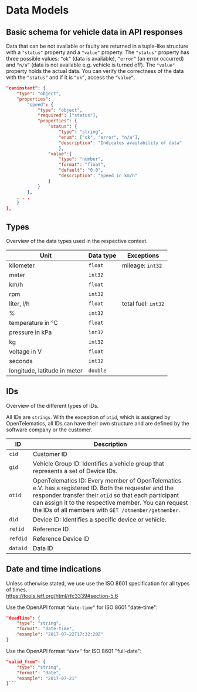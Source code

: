 # Data Models
## Basic schema for vehicle data in API responses  
Data that can be not available or faulty are returned in a tuple-like structure with a `"status"` property and a `"value"` property. The `"status"` property has three possible values: `“ok”` (data is available), `“error”` (an error occurred) and `“n/a”` (data is not available e.g. vehicle is turned off). The `"value"` property holds the actual data.
You can verify the correctness of the data with the `“status”` and if it is `“ok”`, access the `“value”`.  
```json
"caninstant": {
    "type": "object",
    "properties":
        "speed": {
            "type": "object",
            "required": ["status"],
            "properties": {
                "status": {
                    "type": "string",
                    "enum": ["ok", "error", "n/a"],
                    "description": "Indicates availability of data"
                    },
                "value":{
                    "type": "number",
                    "format": "float",
                    "default": "0.0",
                    "description": "Speed in km/h"   
                }
            }
        },
    . . .
    }
},
```

## Types
Overview of the data types used in the respective context.  


| Unit                | Data type        | Exceptions         |
|---------------------|------------------|--------------------|
| kilometer           | `float`          | mileage: `int32`   |
| meter               | `int32`          |                    |
| km/h                | `float`          |                    |
| rpm                 | `int32`          |                    |
| liter, l/h          | `float`          | total fuel: `int32`| 
| %                   | `int32`          |                    |
| temperature in °C   | `float`          |                    |
| pressure in kPa     | `ìnt32`          |                    |
| kg                  | `int32`          |                    |
| voltage in V        | `float`          |                    |
| seconds             | `int32`          |                    |
| longitude, latitude in meter| `double` |                    |


## IDs
Overview of the different types of IDs. 
  
All IDs are `strings`. With the exception of `otid`, which is assigned by OpenTelematics, all IDs can have their own structure and are defined by the software company or the customer.

|ID          | Description |
|------------|-------------|
| `cid`      | Customer ID   |
| `gid`      | Vehicle Group ID: Identifies a vehicle group that represents a set of Device IDs.     |
| `otid`     | OpenTelematics ID: Every member of OpenTelematics e.V. has a registered ID. Both the requester and the responder transfer their `otid` so that each participant can assign it to the respective member. You can request the IDs of all members with `GET /otmember/getmember`.|
| `did`      | Device ID: Identifies a specific device or vehicle.     |
| `refid`    | Reference ID     |
| `refdid`   | Reference Device ID     |
| `dataid`   | Data ID      |

## Date and time indications  
Unless otherwise stated, we use use the ISO 8601 specification for all types of times.  
https://tools.ietf.org/html/rfc3339#section-5.6 
   
Use the OpenAPI format `“date-time”` for ISO 8601 "date-time":   
```json
"deadline": {
    "type": "string",
    "format": "date-time",
    "example": "2017-07-22T17:32:28Z"
}
```
Use the OpenAPI format `“date”` for ISO 8601 "full-date":
```json
"valid_from": {
    "type": "string",
    "format": "date",
    "example": "2017-07-21"
}```

